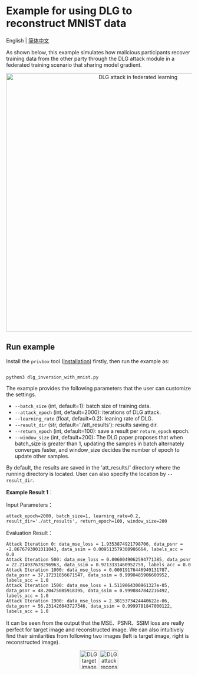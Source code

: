 # Example for using DLG to reconstruct MNIST data
English | [简体中文](./README_cn.md)

As shown below, this example simulates how malicious participants recover training data from the other party through the DLG attack module in a federated training scenario that sharing model gradient.

<p align="center">
  <img src="../../../docs/images/dlg_example.png?raw=true" width="700" title="DLG attack in federated learning">
</p>

## Run example

Install the `privbox` tool ([Installation](../../../README.md###Installation)) firstly, then run the example as:
```shell

python3 dlg_inversion_with_mnist.py

```

The example provides the following parameters that the user can customize the settings.

- `--batch_size` (int, default=1): batch size of training data.
- `--attack_epoch` (int, default=2000): iterations of DLG attack.
- `--learning_rate` (float, default=0.2): leaning rate of DLG.
- `--result_dir` (str, default='./att_results'): results saving dir.
- `--return_epoch` (int, default=100): save a result per `return_epoch` epoch.
- `--window_size` (int, default=200): The DLG paper proposes that when batch_size is greater than 1, updating the samples in batch alternately converges faster, and window_size decides the number of epoch to update other samples.


By default, the results are saved in the 'att_results/' directory where the running directory is located. User can also specify the location by `--result_dir`.


**Example Result 1**：

Input Parameters：

```shell
attack_epoch=2000, batch_size=1, learning_rate=0.2, result_dir='./att_results', return_epoch=100, window_size=200
```

Evaluation Result：

```shell
Attack Iteration 0: data_mse_loss = 1.9353874921798706, data_psnr = -2.8676793001011043, data_ssim = 0.009513579308986664, labels_acc = 0.0
Attack Iteration 500: data_mse_loss = 0.0060049062594771385, data_psnr = 22.214937678296963, data_ssim = 0.9713331460952759, labels_acc = 0.0
Attack Iteration 1000: data_mse_loss = 0.00019176446949131787, data_psnr = 37.17231856671547, data_ssim = 0.9990485906600952, labels_acc = 1.0
Attack Iteration 1500: data_mse_loss = 1.5119064300961327e-05, data_psnr = 48.20475085918395, data_ssim = 0.9998847842216492, labels_acc = 1.0
Attack Iteration 1900: data_mse_loss = 2.3815373424440622e-06, data_psnr = 56.231426043727346, data_ssim = 0.9999781847000122, labels_acc = 1.0
```

It can be seen from the output that the MSE、PSNR、SSIM loss are really perfect for target image and reconstructed image. We can also intuitively find their similarities from following two images (left is target image, right is reconstructed image). 


<p align="center">
  <img src="../../../docs/images/dlg_target.png?raw=true" width="50" title="DLG target image"/>           
  <img src="../../../docs/images/dlg_reconstruct.png?raw=true" width="50" title="DLG attack reconstructed image"/>
</p>